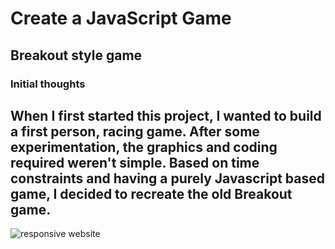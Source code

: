 # Create a JavaScript Game
## Breakout style game
### Initial thoughts
When I first started this project, I wanted to build a first person, racing game.  After some experimentation, the graphics and coding required weren't simple.
Based on time constraints and having a purely Javascript based game, I decided to recreate the old Breakout game.
---

![responsive website](CIMilestone2/media/ScreenShots%20and%20Wireframes/ResponsiveMockup.png "Mock-up of the responsive website")
